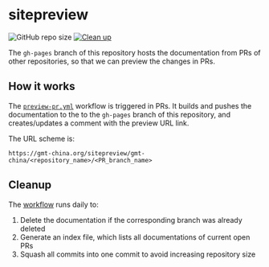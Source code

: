 # sitepreview

![GitHub repo size](https://img.shields.io/github/repo-size/gmt-china/sitepreview)
[![Clean up](https://github.com/gmt-china/sitepreview/actions/workflows/cleanup.yaml/badge.svg)](https://github.com/gmt-china/sitepreview/actions/workflows/cleanup.yaml)

The `gh-pages` branch of this repository hosts the documentation from PRs
of other repositories, so that we can preview the changes in PRs.

## How it works

The [`preview-pr.yml`](https://github.com/gmt-china/GMT_Docs/blob/master/.github/workflows/preview-pr.yml)
workflow is triggered in PRs. It builds and pushes the documentation to the
to the `gh-pages` branch of this repository, and creates/updates a comment
with the preview URL link.

The URL scheme is:

    https://gmt-china.org/sitepreview/gmt-china/<repository_name>/<PR_branch_name>

## Cleanup

The [workflow](.github/workflows/cleanup.yaml) runs daily to:

1. Delete the documentation if the corresponding branch was already deleted
2. Generate an index file, which lists all documentations of current open PRs
3. Squash all commits into one commit to avoid increasing repository size
